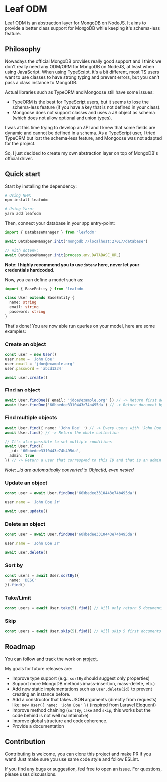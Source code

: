 # Leaf ODM
Leaf ODM is an abstraction layer for MongoDB on NodeJS. It aims to provide a better class support for MongoDB while keeping it's schema-less feature.

## Philosophy
Nowadays the official MongoDB provides really good support and I think we don't really need any ODM/ORM for MongoDB on NodeJS, at least when using JavaScript.
When using TypeScript, it's a bit different, most TS users want to use classes to have strong typing and prevent errors, but you can't pass a class instance to MongoDB.

Actual libraries such as TypeORM and Mongoose still have some issues:
- TypeORM is the best for TypeScript users, but it seems to lose the schema-less feature (if you have a key that is not defined in your class).
- Mongoose does not support classes and uses a JS object as schema (which does not allow optional and union types).

I was at this time trying to develop an API and I knew that some fields are dynamic and cannot be defined in a schema.
As a TypeScript user, I tried TypeORM but lost the schema-less feature, and Mongoose was not adapted for the project.

So, I just decided to create my own abstraction layer on top of MongoDB's official driver.

## Quick start
Start by installing the dependency:
```sh
# Using NPM:
npm install leafodm

# Using Yarn:
yarn add leafodm
```

Then, connect your database in your app entry-point:
```ts
import { DatabaseManager } from 'leafodm'

await DatabaseManager.init('mongodb://localhost:27017/database')

// With dotenv:
await DatabaseManager.init(process.env.DATABASE_URL)
```
**Note: I highly recommend you to use `dotenv` here, never let your credentials hardcoded.**

Now, you can define a model such as:
```ts
import { BaseEntity } from 'leafodm'

class User extends BaseEntity {
  name: string
  email: string
  password: string
}
```

That's done! You are now able run queries on your model, here are some examples:

### Create an object
```ts
const user = new User()
user.name = 'John Doe'
user.email = 'jdoe@example.org'
user.password = 'abcd1234'

await user.create()
```

### Find an object
```ts
await User.findOne({ email: 'jdoe@example.org' }) // -> Return first document that contains 'jdoe@example.org' as email
await User.findOne('60bbedee3310443e74b495da') // -> Return document by its ID
```

### Find multiple objects
```ts
await User.find({ name: 'John Doe' }) // -> Every users with 'John Doe' as name
await User.find() // -> Return the whole collection

// It's also possible to set multiple conditions
await User.find({
  _id: '60bbedee3310443e74b495da',
  admin: true
}) // -> Return a user that correspond to this ID and that is an admin
```
*Note: _id are automatically converted to ObjectId, even nested*

### Update an object
```ts
const user = await User.findOne('60bbedee3310443e74b495da')

user.name = 'John Doe Jr'

await user.update()
```

### Delete an object
```ts
const user = await User.findOne('60bbedee3310443e74b495da')

user.name = 'John Doe Jr'

await user.delete()
```

### Sort by
```ts
const users = await User.sortBy({
  name: 'DESC'
}).find()
```

### Take/Limit
```ts
const users = await User.take(5).find() // Will only return 5 documents
```

### Skip
```ts
const users = await User.skip(5).find() // Will skip 5 first documents
```

## Roadmap
You can follow and track the work on [project](https://github.com/vlourme/leafodm/projects/1).

My goals for future releases are:
- Improve type support (e.g.: `sortBy` should suggest only properties)
- Support more MongoDB methods (mass-insertion, mass-delete, etc.)
- Add new static implementations such as `User.delete(id)` to prevent creating an instance before.
- Add a constructor that takes JSON arguments (directly from requests) like: `new User({ name: 'John Doe' })` (inspired from Laravel Eloquent)
- Improve method chaining (`sortBy`, `take` and `skip`, this works but the code behind is not well maintainable)
- Improve global structure and code coherence.
- Provide a documentation

## Contribution
Contributing is welcome, you can clone this project and make PR if you want!
Just make sure you use same code style and follow ESLint.

If you find any bugs or suggestion, feel free to open an issue.
For questions, please uses discussions.